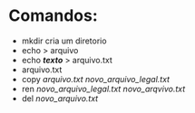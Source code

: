 # Comandos:

- mkdir cria um diretorio 
- echo > arquivo 
- echo ***texto*** > arquivo.txt
- arquivo.txt
- copy *arquivo.txt* *novo_arquivo_legal.txt*
- ren *novo_arquivo_legal.txt* *novo_arqvivo.txt*
- del *novo_arquivo.txt*
